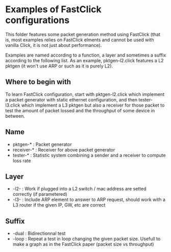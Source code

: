 Examples of FastClick configurations
====================================

This folder features some packet generation method using FastClick (that is, 
 most examples relies on FastClick elments and cannot be used with vanilla
 Click, it is not just about performance).

Examples are named according to a function, a layer and sometimes a suffix
according to the following list. As an example, pktgen-l2.click features a L2
pktgen (it won't use ARP or such as it is purely L2).

Where to begin with
-------------------
To learn FastClick configuration, start with pktgen-l2.click which implement a
packet generator with static ethernet configuration, and then tester-l3.click
which implement a L3 pktgen but also a receiver for those packet to test the
amount of packet lossed and the throughput of some device in between.

Name
----
- pktgen-\*      : Packet generator
- receiver-\*    : Receiver for above packet generator
- tester-\*      : Statistic system combining a sender and a receiver to
                    compute loss rate

Layer
-----
- -l2-   : Work if plugged into a L2 switch / mac address are setted
            correctly (if parametered)
- -l3-   : Include ARP element to answer to ARP request, should work with a
            L3 router if the given IP, GW, etc are correct

Suffix
------
- -dual    : Bidirectionnal test
- -loop    : Repeat a test in loop changing the given packet size. Usefull to
              make a graph as in the FastClick paper (packet size vs throughput)
